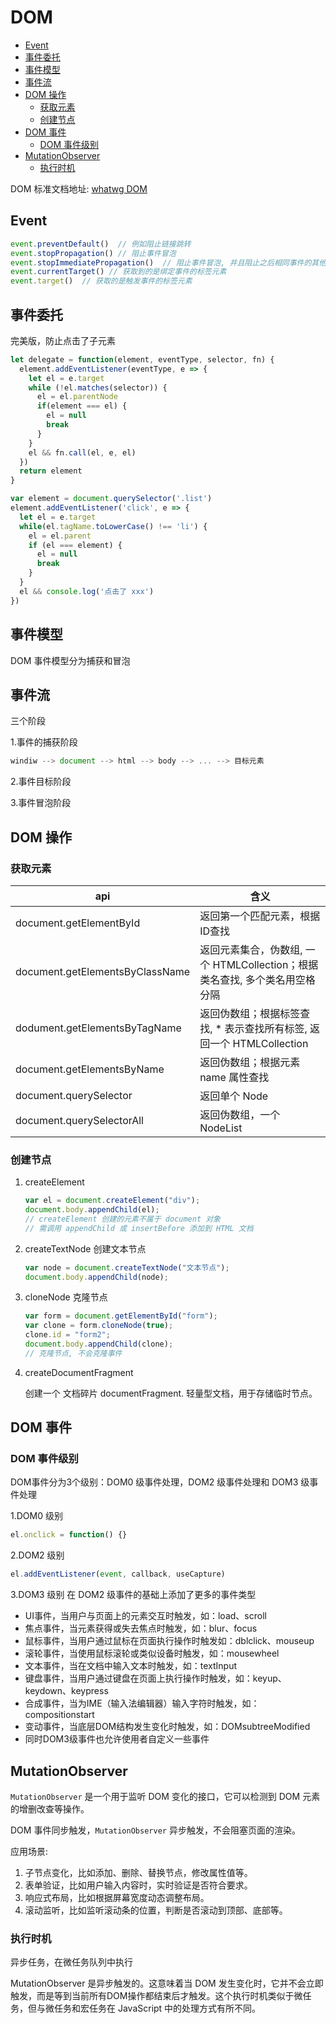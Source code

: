 # DOM

- [Event](#event)
- [事件委托](#事件委托)
- [事件模型](#事件模型)
- [事件流](#事件流)
- [DOM 操作](#dom-操作)
  - [获取元素](#获取元素)
  - [创建节点](#创建节点)
- [DOM 事件](#dom-事件)
  - [DOM 事件级别](#dom-事件级别)
- [MutationObserver](#mutationobserver)
  - [执行时机](#执行时机)

DOM 标准文档地址: [whatwg DOM](https://dom.spec.whatwg.org/)

## Event

```js
event.preventDefault()  // 例如阻止链接跳转
event.stopPropagation() // 阻止事件冒泡
event.stopImmediatePropagation()  // 阻止事件冒泡, 并且阻止之后相同事件的其他函数执行
event.currentTarget() // 获取到的是绑定事件的标签元素
event.target()  // 获取的是触发事件的标签元素
```

## 事件委托

完美版，防止点击了子元素  

```js
let delegate = function(element, eventType, selector, fn) {
  element.addEventListener(eventType, e => {
    let el = e.target
    while (!el.matches(selector)) {
      el = el.parentNode
      if(element === el) {
        el = null
        break
      }
    }
    el && fn.call(el, e, el)
  })
  return element
}
```

```js
var element = document.querySelector('.list')
element.addEventListener('click', e => {
  let el = e.target
  while(el.tagName.toLowerCase() !== 'li') {
    el = el.parent
    if (el === element) {
      el = null
      break
    }
  }
  el && console.log('点击了 xxx')
})
```

## 事件模型

DOM 事件模型分为捕获和冒泡

## 事件流

三个阶段

1.事件的捕获阶段

```js
windiw --> document --> html --> body --> ... --> 目标元素
```

2.事件目标阶段

3.事件冒泡阶段

## DOM 操作

### 获取元素

| api                             | 含义                                                      |
| ------------------------------- | --------------------------------------------------------- |
| document.getElementById         | 返回第一个匹配元素，根据ID查找     |
| document.getElementsByClassName | 返回元素集合，伪数组, 一个 HTMLCollection；根据类名查找, 多个类名用空格分隔 |
| dodument.getElementsByTagName   | 返回伪数组；根据标签查找, * 表示查找所有标签, 返回一个 HTMLCollection |
| document.getElementsByName      | 返回伪数组；根据元素 name 属性查找                                      |
| document.querySelector          | 返回单个 Node                                             |
| document.querySelectorAll       | 返回伪数组，一个 NodeList                                      |

### 创建节点

1. createElement

    ```js
    var el = document.createElement("div");
    document.body.appendChild(el);
    // createElement 创建的元素不属于 document 对象
    // 需调用 appendChild 或 insertBefore 添加到 HTML 文档
    ```

2. createTextNode 创建文本节点

    ```js
    var node = document.createTextNode("文本节点");
    document.body.appendChild(node);
    ```

3. cloneNode 克隆节点

    ```js
    var form = document.getElementById("form");
    var clone = form.cloneNode(true);
    clone.id = "form2";
    document.body.appendChild(clone);
    // 克隆节点, 不会克隆事件
    ```

4. createDocumentFragment

   创建一个 文档碎片 documentFragment. 轻量型文档，用于存储临时节点。

## DOM 事件

### DOM 事件级别

DOM事件分为3个级别：DOM0 级事件处理，DOM2 级事件处理和 DOM3 级事件处理

1.DOM0 级别

```js
el.onclick = function() {}
```

2.DOM2 级别

```js
el.addEventListener(event, callback, useCapture)
```

3.DOM3 级别
在 DOM2 级事件的基础上添加了更多的事件类型

- UI事件，当用户与页面上的元素交互时触发，如：load、scroll
- 焦点事件，当元素获得或失去焦点时触发，如：blur、focus
- 鼠标事件，当用户通过鼠标在页面执行操作时触发如：dblclick、mouseup
- 滚轮事件，当使用鼠标滚轮或类似设备时触发，如：mousewheel
- 文本事件，当在文档中输入文本时触发，如：textInput
- 键盘事件，当用户通过键盘在页面上执行操作时触发，如：keyup、keydown、keypress
- 合成事件，当为IME（输入法编辑器）输入字符时触发，如：compositionstart
- 变动事件，当底层DOM结构发生变化时触发，如：DOMsubtreeModified
- 同时DOM3级事件也允许使用者自定义一些事件

## MutationObserver

`MutationObserver` 是一个用于监听 DOM 变化的接口，它可以检测到 DOM 元素的增删改查等操作。

DOM 事件同步触发，`MutationObserver` 异步触发，不会阻塞页面的渲染。

应用场景:

1. 子节点变化，比如添加、删除、替换节点，修改属性值等。
2. 表单验证，比如用户输入内容时，实时验证是否符合要求。
3. 响应式布局，比如根据屏幕宽度动态调整布局。
4. 滚动监听，比如监听滚动条的位置，判断是否滚动到顶部、底部等。

### 执行时机

异步任务，在微任务队列中执行

MutationObserver 是异步触发的。这意味着当 DOM 发生变化时，它并不会立即触发，而是等到当前所有DOM操作都结束后才触发。这个执行时机类似于微任务，但与微任务和宏任务在 JavaScript 中的处理方式有所不同。
